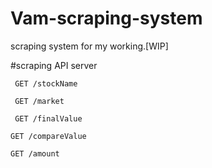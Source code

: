 # Vam-scraping-system
scraping system for my working.[WIP]

#scraping API server

```
 GET /stockName
```

```
 GET /market
```

```
 GET /finalValue
```

```
GET /compareValue
```

```
GET /amount
```
